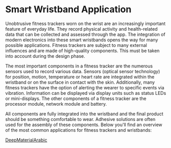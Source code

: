 # Smart Wristband Application

Unobtrusive fitness trackers worn on the wrist are an increasingly important feature of everyday life. They record physical activity and health-related data that can be collected and assessed through the app. The integration of modern electronics into these smart wristbands opens the way for many possible applications. Fitness trackers are subject to many external influences and are made of high-quality components. This must be taken into account during the design phase.

The most important components in a fitness tracker are the numerous sensors used to record various data. Sensors (optical sensor technology) for position, motion, temperature or heart rate are integrated within the wristband or on the surface in contact with the skin. Additionally, many fitness trackers have the option of alerting the wearer to specific events via vibration. Information can be displayed via display units such as status LEDs or mini-displays. The other components of a fitness tracker are the processor module, network module and battery.

All components are fully integrated into the wristband and the final product should be something comfortable to wear. Adhesive solutions are often used for the assembly of these components. Below you'll find an overview of the most common applications for fitness trackers and wristbands:

[DeepMaterialArabic](htps://deepmaterialar.com/)
